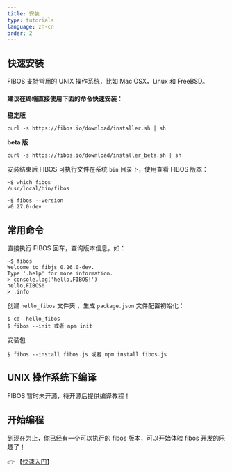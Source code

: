 ```yaml
---
title: 安装
type: tutorials
language: zh-cn
order: 2
---
```


## 快速安装

FIBOS 支持常用的 UNIX 操作系统，比如 Mac OSX，Linux 和 FreeBSD。

#### 建议在终端直接使用下面的命令快速安装：

**稳定版**

```
curl -s https://fibos.io/download/installer.sh | sh
```

**beta 版**

```
curl -s https://fibos.io/download/installer_beta.sh | sh
```

安装结束后 FIBOS 可执行文件在系统 `bin` 目录下，使用查看 FIBOS 版本：

```
~$ which fibos
/usr/local/bin/fibos

~$ fibos --version
v0.27.0-dev
```

## 常用命令

直接执行 FIBOS 回车，查询版本信息，如：

```
~$ fibos
Welcome to fibjs 0.26.0-dev.
Type '.help' for more information.
> console.log('hello,FIBOS!')
hello,FIBOS!
> .info
```

创建 `hello_fibos` 文件夹 ，生成 `package.json`  文件配置初始化：

```
$ cd  hello_fibos
$ fibos --init 或者 npm init
```

安装包

```
$ fibos --install fibos.js 或者 npm install fibos.js
```

## UNIX 操作系统下编译

FIBOS 暂时未开源，待开源后提供编译教程！

## 开始编程

到现在为止，你已经有一个可以执行的 fibos 版本，可以开始体验 fibos 开发的乐趣了！

👉 【[快速入门](../start/start.html)】